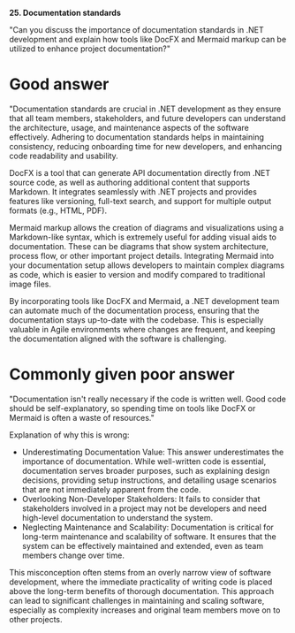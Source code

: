 **25. Documentation standards**

"Can you discuss the importance of documentation standards in .NET development and explain how tools like DocFX and Mermaid markup can be utilized to enhance project documentation?"

# Good answer

"Documentation standards are crucial in .NET development as they ensure that all team members, stakeholders, and future developers can understand the architecture, usage, and maintenance aspects of the software effectively. Adhering to documentation standards helps in maintaining consistency, reducing onboarding time for new developers, and enhancing code readability and usability.

DocFX is a tool that can generate API documentation directly from .NET source code, as well as authoring additional content that supports Markdown. It integrates seamlessly with .NET projects and provides features like versioning, full-text search, and support for multiple output formats (e.g., HTML, PDF).

Mermaid markup allows the creation of diagrams and visualizations using a Markdown-like syntax, which is extremely useful for adding visual aids to documentation. These can be diagrams that show system architecture, process flow, or other important project details. Integrating Mermaid into your documentation setup allows developers to maintain complex diagrams as code, which is easier to version and modify compared to traditional image files.

By incorporating tools like DocFX and Mermaid, a .NET development team can automate much of the documentation process, ensuring that the documentation stays up-to-date with the codebase. This is especially valuable in Agile environments where changes are frequent, and keeping the documentation aligned with the software is challenging.

# Commonly given poor answer

"Documentation isn't really necessary if the code is written well. Good code should be self-explanatory, so spending time on tools like DocFX or Mermaid is often a waste of resources."

Explanation of why this is wrong:
- Underestimating Documentation Value: This answer underestimates the importance of documentation. While well-written code is essential, documentation serves broader purposes, such as explaining design decisions, providing setup instructions, and detailing usage scenarios that are not immediately apparent from the code.
- Overlooking Non-Developer Stakeholders: It fails to consider that stakeholders involved in a project may not be developers and need high-level documentation to understand the system.
- Neglecting Maintenance and Scalability: Documentation is critical for long-term maintenance and scalability of software. It ensures that the system can be effectively maintained and extended, even as team members change over time.

This misconception often stems from an overly narrow view of software development, where the immediate practicality of writing code is placed above the long-term benefits of thorough documentation. This approach can lead to significant challenges in maintaining and scaling software, especially as complexity increases and original team members move on to other projects.
